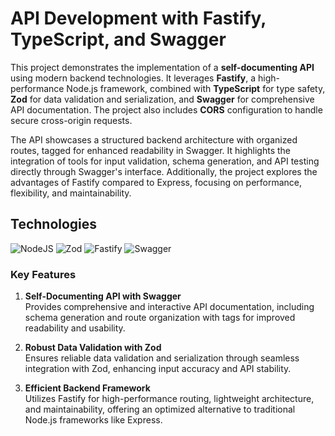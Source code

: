 
# API Development with Fastify, TypeScript, and Swagger

This project demonstrates the implementation of a **self-documenting API** using modern backend technologies. It leverages **Fastify**, a high-performance Node.js framework, combined with **TypeScript** for type safety, **Zod** for data validation and serialization, and **Swagger** for comprehensive API documentation. The project also includes **CORS** configuration to handle secure cross-origin requests.

The API showcases a structured backend architecture with organized routes, tagged for enhanced readability in Swagger. It highlights the integration of tools for input validation, schema generation, and API testing directly through Swagger's interface. Additionally, the project explores the advantages of Fastify compared to Express, focusing on performance, flexibility, and maintainability.


## Technologies
![NodeJS](https://img.shields.io/badge/node.js-6DA55F?style=for-the-badge&logo=node.js&logoColor=white) ![Zod](https://img.shields.io/badge/zod-%233068b7.svg?style=for-the-badge&logo=zod&logoColor=white) ![Fastify](https://img.shields.io/badge/fastify-%23000000.svg?style=for-the-badge&logo=fastify&logoColor=white) ![Swagger](https://img.shields.io/badge/-Swagger-%23Clojure?style=for-the-badge&logo=swagger&logoColor=white) 

### Key Features

1.  **Self-Documenting API with Swagger**  
    Provides comprehensive and interactive API documentation, including schema generation and route organization with tags for improved readability and usability.
    
2.  **Robust Data Validation with Zod**  
    Ensures reliable data validation and serialization through seamless integration with Zod, enhancing input accuracy and API stability.
    
3.  **Efficient Backend Framework**  
    Utilizes Fastify for high-performance routing, lightweight architecture, and maintainability, offering an optimized alternative to traditional Node.js frameworks like Express.